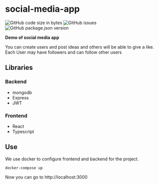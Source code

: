 # social-media-app

![GitHub code size in bytes](https://img.shields.io/github/languages/code-size/colomfernando/social-media-app)
![GitHub issues](https://img.shields.io/github/issues/colomfernando/social-media-app)
![GitHub package.json version](https://img.shields.io/github/package-json/v/colomfernando/social-media-app)

**Demo of social media app**

You can create users and post ideas and others will be able to give a like. Each User may have followers and can follow other users

## Libraries

### Backend

- mongodb
- Express
- JWT

### Frontend

- React
- Typescript

## Use

We use docker to configure frontend and backend for the project.

```
docker-compose up
```

Now you can go to http://localhost:3000
